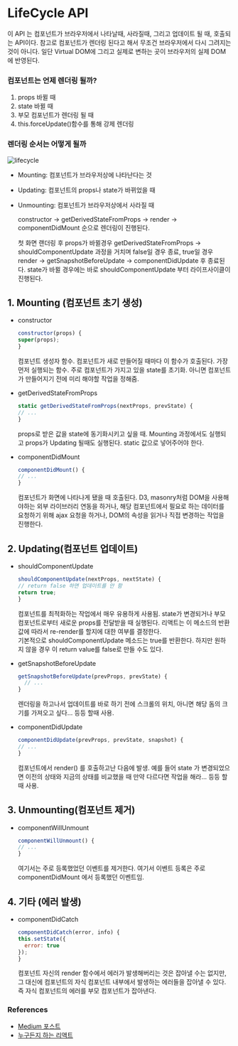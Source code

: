 # LifeCycle API

이 API 는 컴포넌트가 브라우저에서 나타날때, 사라질때, 그리고 업데이트 될 때, 호출되는 API이다. 참고로 컴포넌트가 렌더링 된다고 해서 무조건 브라우저에서 다시 그려지는 것이 아니다. 일단 Virtual DOM에 그리고 실제로 변하는 곳이 브라우저의 실제 DOM에 반영된다.

### 컴포넌트는 언제 렌더링 될까?

1. props 바뀔 때
2. state 바뀔 때
3. 부모 컴포넌트가 렌더링 될 때
4. this.forceUpdate\(\)함수를 통해 강제 렌더링

### 렌더링 순서는 어떻게 될까

![lifecycle](https://user-images.githubusercontent.com/16531837/44030694-8fce0b76-9f3c-11e8-8626-21652d7dd7ed.png)

* Mounting: 컴포넌트가 브라우저상에 나타난다는 것
* Updating: 컴포넌트의 props나 state가 바뀌었을 때
* Unmounting: 컴포넌트가 브라우저상에서 사라질 때

  constructor -&gt; getDerivedStateFromProps -&gt; render -&gt; componentDidMount 순으로 렌더링이 진행된다.  

  첫 화면 랜더링 후 props가 바뀔경우 getDerivedStateFromProps -&gt; shouldComponentUpdate 과정을 거치며 false일 경우 종료, true일 경우 render -&gt; getSnapshotBeforeUpdate -&gt; componentDidUpdate 후 종료된다. state가 바뀔 경우에는 바로 shouldComponentUpdate 부터 라이프사이클이 진행된다.

## 1. Mounting \(컴포넌트 초기 생성\)

* constructor

  ```javascript
  constructor(props) {
  super(props);
  }
  ```

  컴포넌트 생성자 함수. 컴포넌트가 새로 만들어질 때마다 이 함수가 호출된다. 가장 먼저 실행되는 함수. 주로 컴포넌트가 가지고 있을 state를 초기화. 아니면 컴포넌트가 만들어지기 전에 미리 해야할 작업을 정해줌.

* getDerivedStateFromProps

  ```javascript
  static getDerivedStateFromProps(nextProps, prevState) {
  // ...
  }
  ```

  props로 받은 값을 state에 동기화시키고 싶을 때. Mounting 과정에서도 실행되고 props가 Updating 될때도 실행된다. static 값으로 넣어주어야 한다.

* componentDidMount

  ```javascript
  componentDidMount() {
  // ...
  }
  ```

  컴포넌트가 화면에 나타나게 됐을 때 호출된다. D3, masonry처럼 DOM을 사용해야하는 외부 라이브러리 연동을 하거나, 해당 컴포넌트에서 필요로 하는 데이터를 요청하기 위해 ajax 요청을 하거나, DOM의 속성을 읽거나 직접 변경하는 작업을 진행한다.

## 2. Updating\(컴포넌트 업데이트\)

* shouldComponentUpdate

  ```javascript
  shouldComponentUpdate(nextProps, nextState) {
  // return false 하면 업데이트를 안 함
  return true;
  }
  ```

  컴포넌트를 최적화하는 작업에서 매우 유용하게 사용됨. state가 변경되거나 부모 컴포넌트로부터 새로운 props를 전달받을 때 실행된다. 리액트는 이 메소드의 반환 값에 따라서 re-render를 할지에 대한 여부를 결정한다.  
  기본적으로 shouldComponentUpdate 메소드는 true를 반환한다. 하지만 원하지 않을 경우 이 return value를 false로 만들 수도 있다.

* getSnapshotBeforeUpdate

  ```javascript
  getSnapshotBeforeUpdate(prevProps, prevState) {
    // ...
  }
  ```

  렌더링을 하고나서 업데이트를 바로 하기 전에 스크롤의 위치, 아니면 해당 돔의 크기를 가져오고 싶다... 등등 할때 사용.

* componentDidUpdate

  ```javascript
  componentDidUpdate(prevProps, prevState, snapshot) {
  // ...
  }
  ```

  컴포넌트에서 render\(\) 를 호출하고난 다음에 발생. 예를 들어 state 가 변경되었으면 이전의 상태와 지금의 상태를 비교했을 때 만약 다르다면 작업을 해라... 등등 할때 사용.

## 3. Unmounting\(컴포넌트 제거\)

* componentWillUnmount

  ```javascript
  componentWillUnmount() {
  // ...
  }
  ```

  여기서는 주로 등록했었던 이벤트를 제거한다. 여기서 이벤트 등록은 주로 componentDidMount 에서 등록했던 이벤트임.

## 4. 기타 \(에러 발생\)

* componentDidCatch

  ```javascript
  componentDidCatch(error, info) {
  this.setState({
    error: true
  });
  }
  ```

  컴포넌트 자신의 render 함수에서 에러가 발생해버리는 것은 잡아낼 수는 없지만, 그 대신에 컴포넌트의 자식 컴포넌트 내부에서 발생하는 에러들을 잡아낼 수 있다. 즉 자식 컴포넌트의 에러를 부모 컴포넌트가 잡아낸다.

### References

* [Medium 포스트](https://medium.com/@shlee1353/%EB%A6%AC%EC%95%A1%ED%8A%B8-v16-3-%EC%BB%B4%ED%8F%AC%EB%84%8C%ED%8A%B8-%EB%9D%BC%EC%9D%B4%ED%94%84-%EC%82%AC%EC%9D%B4%ED%81%B4-%EC%A0%95%EB%A6%AC-a3a65de60beb)
* [누구든지 하는 리액트](https://react-anyone.vlpt.us/05.html)

